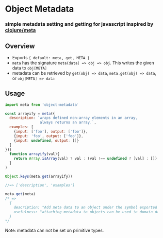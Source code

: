 # Object Metadata
### simple metadata setting and getting for javascript inspired by [clojure/meta](https://clojuredocs.org/clojure.core/meta)

## Overview
* Exports `{ default: meta, get, META }`  
* `meta` has the signature `meta(data) => obj => obj`. This writes the given data to `obj[META]`
* metadata can be retrieved by `get(obj) => data`, `meta.get(obj) => data`, or `obj[META] => data`

## Usage
```javascript
import meta from 'object-metadata'

const arrayify = meta({
  description: `wraps defined non-array elements in an array,
                always returns an array.`,
  examples: [
    {input: ['foo'], output: ['foo']},
    {input: 'foo', output: ['foo']},
    {input: undefined, output: []}
  ]
})(
  function arrayify(val){
    return Array.isArray(val) ? val : (val !== undefined ? [val] : [])
  }
)

Object.keys(meta.get(arrayify))

//=> ['description', 'examples']

meta.get(meta)
/* =>
  {
    description: "Add meta data to an object under the symbol exported by this module as META",
    usefulness: "attaching metadata to objects can be used in domain driven development, documentation, and testing"
  }
*/
```

Note: metadata can not be set on primitive types.
